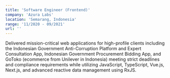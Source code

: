 ```yaml
---
title: 'Software Engineer (Frontend)'
company: 'Azura Labs'
location: 'Semarang, Indonesia'
range: '11/2020 - 09/2021'
url: ''
---
```


Delivered mission-critical web applications for high-profile clients including the Indonesian Government Anti-Corruption Platform and Expert Consultation App, Indonesian Government Procurement Bidding App, and GoToko (ecommerce from Unilever in Indonesia) meeting strict deadlines and compliance requirements while utilizing JavaScript, TypeScript, Vue.js, Next.js, and advanced reactive data management using RxJS.
